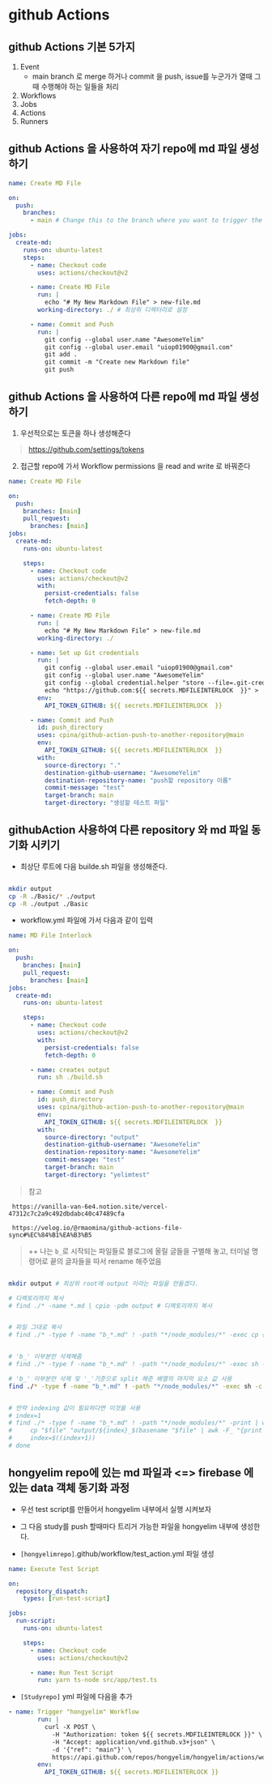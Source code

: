 # github Actions

## github Actions 기본 5가지

1. Event
   - main branch 로 merge 하거나 commit 을 push, issue를 누군가가 열때 그때 수행해야 하는 일들을 처리
2. Workflows
3. Jobs
4. Actions
5. Runners

## github Actions 을 사용하여 자기 repo에 md 파일 생성하기

```yml
name: Create MD File

on:
  push:
    branches:
      - main # Change this to the branch where you want to trigger the action

jobs:
  create-md:
    runs-on: ubuntu-latest
    steps:
      - name: Checkout code
        uses: actions/checkout@v2

      - name: Create MD File
        run: |
          echo "# My New Markdown File" > new-file.md
        working-directory: ./ # 최상위 디렉터리로 설정

      - name: Commit and Push
        run: |
          git config --global user.name "AwesomeYelim"
          git config --global user.email "uiop01900@gmail.com"
          git add .
          git commit -m "Create new Markdown file"
          git push
```

## github Actions 을 사용하여 다른 repo에 md 파일 생성하기

1. 우선적으로는 토큰을 하나 생성해준다

> https://github.com/settings/tokens

2. 접근할 repo에 가서 Workflow permissions 을 read and write 로 바꿔준다

```yml
name: Create MD File

on:
  push:
    branches: [main]
    pull_request:
      branches: [main]
jobs:
  create-md:
    runs-on: ubuntu-latest

    steps:
      - name: Checkout code
        uses: actions/checkout@v2
        with:
          persist-credentials: false
          fetch-depth: 0

      - name: Create MD File
        run: |
          echo "# My New Markdown File" > new-file.md
        working-directory: ./

      - name: Set up Git credentials
        run: |
          git config --global user.email "uiop01900@gmail.com"
          git config --global user.name "AwesomeYelim"
          git config --global credential.helper "store --file=.git-credentials"
          echo "https://github.com:${{ secrets.MDFILEINTERLOCK  }}" > .git-credentials
        env:
          API_TOKEN_GITHUB: ${{ secrets.MDFILEINTERLOCK  }}

      - name: Commit and Push
        id: push_directory
        uses: cpina/github-action-push-to-another-repository@main
        env:
          API_TOKEN_GITHUB: ${{ secrets.MDFILEINTERLOCK  }}
        with:
          source-directory: "."
          destination-github-username: "AwesomeYelim"
          destination-repository-name: "push할 repository 이름"
          commit-message: "test"
          target-branch: main
          target-directory: "생성할 테스트 파일"
```

## githubAction 사용하여 다른 repository 와 md 파일 동기화 시키기

- 최상단 루트에 다음 builde.sh 파일을 생성해준다.

```sh

mkdir output
cp -R ./Basic/* ./output
cp -R ./output ./Basic
```

- workflow.yml 파일에 가서 다음과 같이 입력

```yml
name: MD File Interlock

on:
  push:
    branches: [main]
    pull_request:
      branches: [main]
jobs:
  create-md:
    runs-on: ubuntu-latest

    steps:
      - name: Checkout code
        uses: actions/checkout@v2
        with:
          persist-credentials: false
          fetch-depth: 0

      - name: creates output
        run: sh ./build.sh

      - name: Commit and Push
        id: push_directory
        uses: cpina/github-action-push-to-another-repository@main
        env:
          API_TOKEN_GITHUB: ${{ secrets.MDFILEINTERLOCK  }}
        with:
          source-directory: "output"
          destination-github-username: "AwesomeYelim"
          destination-repository-name: "AwesomeYelim"
          commit-message: "test"
          target-branch: main
          target-directory: "yelimtest"
```

> 참고

     https://vanilla-van-6e4.notion.site/vercel-47312c7c2a9c492dbdabc40c47489cfa

     https://velog.io/@rmaomina/github-actions-file-sync#%EC%84%B1%EA%B3%B5

> ++ 나는 `b_`로 시작되는 파일들로 블로그에 올릴 글들을 구별해 놓고, 터미널 명령어로 끝의 글자들을 따서 rename 해주었음

```sh

mkdir output # 최상위 root에 output 이라는 파일을 만들겠다.

# 디렉토리까지 복사
# find ./* -name *.md | cpio -pdm output # 디렉토리까지 복사


# 파일 그대로 복사
# find ./* -type f -name "b_*.md" ! -path "*/node_modules/*" -exec cp {} output \;


# 'b_' 이부분만 삭제해줌
# find ./* -type f -name "b_*.md" ! -path "*/node_modules/*" -exec sh -c 'cp "$1" "output/$(basename "$1" | sed "s/b_//")"' _ {} \;

# 'b_' 이부분만 삭제 및 '_'기준으로 split 해준 배열의 마지막 요소 값 사용
find ./* -type f -name "b_*.md" ! -path "*/node_modules/*" -exec sh -c 'cp "$1" "output/$(basename "$1" | awk -F_ "{print \$NF}")"' _ {} \; # '_'기준으로 split 한뒤 마지막 요소값만 사용


# 만약 indexing 값이 필요하다면 이것을 사용
# index=1
# find ./* -type f -name "b_*.md" ! -path "*/node_modules/*" -print | while read -r file; do
#     cp "$file" "output/${index}_$(basename "$file" | awk -F_ "{print \$NF}")"
#     index=$((index+1))
# done


```

## hongyelim repo에 있는 md 파일과 <=> firebase 에 있는 data 객체 동기화 과정

- 우선 test script를 만들어서 hongyelim 내부에서 실행 시켜보자
- 그 다음 study를 push 할때마다 트리거 가능한 파일을 hongyelim 내부에 생성한다.

- `[hongyelimrepo]`.github/workflow/test_action.yml 파일 생성

```yml
name: Execute Test Script

on:
  repository_dispatch:
    types: [run-test-script]

jobs:
  run-script:
    runs-on: ubuntu-latest

    steps:
      - name: Checkout code
        uses: actions/checkout@v2

      - name: Run Test Script
        run: yarn ts-node src/app/test.ts
```

- `[Studyrepo]` yml 파일에 다음을 추가

```yml
- name: Trigger "hongyelim" Workflow
        run: |
          curl -X POST \
            -H "Authorization: token ${{ secrets.MDFILEINTERLOCK }}" \
            -H "Accept: application/vnd.github.v3+json" \
            -d '{"ref": "main"}' \
            https://api.github.com/repos/hongyelim/hongyelim/actions/workflows/test_action.yml/dispatches
        env:
          API_TOKEN_GITHUB: ${{ secrets.MDFILEINTERLOCK }}
```
